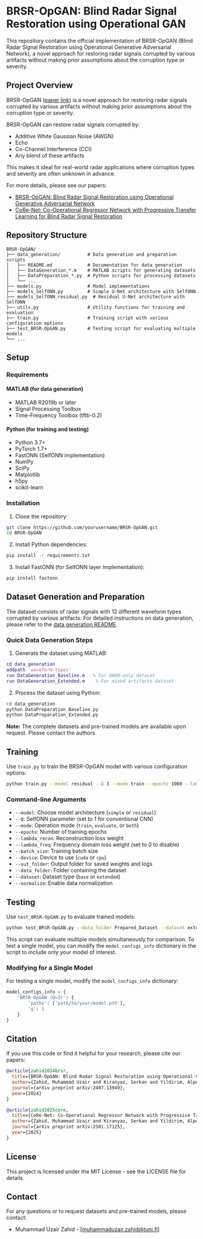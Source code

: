 # BRSR-OpGAN: Blind Radar Signal Restoration using Operational GAN

This repository contains the official implementation of BRSR-OpGAN (Blind Radar Signal Restoration using Operational Generative Adversarial Network), a novel approach for restoring radar signals corrupted by various artifacts without making prior assumptions about the corruption type or severity.

## Project Overview

BRSR-OpGAN ([paper link](https://arxiv.org/abs/2407.13949)) is a novel approach for restoring radar signals corrupted by various artifacts without making prior assumptions about the corruption type or severity.

BRSR-OpGAN can restore radar signals corrupted by:
- Additive White Gaussian Noise (AWGN)
- Echo
- Co-Channel Interference (CCI)
- Any blend of these artifacts

This makes it ideal for real-world radar applications where corruption types and severity are often unknown in advance.

For more details, please see our papers:
- [BRSR-OpGAN: Blind Radar Signal Restoration using Operational Generative Adversarial Network](https://arxiv.org/abs/2407.13949)
- [CoRe-Net: Co-Operational Regressor Network with Progressive Transfer Learning for Blind Radar Signal Restoration](https://arxiv.org/abs/2501.17125)

## Repository Structure

```
BRSR-OpGAN/
├── data_generation/          # Data generation and preparation scripts
│   ├── README.md             # Documentation for data generation
│   ├── DataGeneration_*.m    # MATLAB scripts for generating datasets
│   ├── DataPreparation_*.py  # Python scripts for processing datasets
│   └── ...
├── models.py                 # Model implementations
├── models_SelfONN.py         # Simple U-Net architecture with SelfONN
├── models_SelfONN_residual.py  # Residual U-Net architecture with SelfONN
├── utils.py                  # Utility functions for training and evaluation
├── train.py                  # Training script with various configuration options
├── test_BRSR-OpGAN.py        # Testing script for evaluating multiple models
└── ...
```

## Setup

### Requirements

#### MATLAB (for data generation)
- MATLAB R2019b or later
- Signal Processing Toolbox
- Time-Frequency Toolbox (tftb-0.2)

#### Python (for training and testing)
- Python 3.7+
- PyTorch 1.7+
- FastONN (SelfONN implementation)
- NumPy
- SciPy
- Matplotlib
- h5py
- scikit-learn

### Installation

1. Clone the repository:
```bash
git clone https://github.com/yourusername/BRSR-OpGAN.git
cd BRSR-OpGAN
```

2. Install Python dependencies:
```bash
pip install -r requirements.txt
```

3. Install FastONN (for SelfONN layer implementation):
```bash
pip install fastonn
```

## Dataset Generation and Preparation

The dataset consists of radar signals with 12 different waveform types corrupted by various artifacts. For detailed instructions on data generation, please refer to the [data generation README](data_generation/README.md).

### Quick Data Generation Steps

1. Generate the dataset using MATLAB:
```matlab
cd data_generation
addpath 'waveform-types'
run DataGeneration_Baseline.m   % For AWGN-only dataset
run DataGeneration_Extended.m    % For mixed artifacts dataset
```

2. Process the dataset using Python:
```bash
cd data_generation
python DataPreparation_Baseline.py
python DataPreparation_Extended.py
```

**Note:** The complete datasets and pre-trained models are available upon request. Please contact the authors.

## Training

Use `train.py` to train the BRSR-OpGAN model with various configuration options:

```bash
python train.py --model residual --Q 3 --mode train --epochs 1000 --lambda_recon 100 --lambda_freq 2 --batch_size 64 --device cuda --dataset extended
```

### Command-line Arguments

- `--model`: Choose model architecture (`simple` or `residual`)
- `--Q`: SelfONN parameter (set to 1 for conventional CNN)
- `--mode`: Operation mode (`train`, `evaluate`, or `both`)
- `--epochs`: Number of training epochs
- `--lambda_recon`: Reconstruction loss weight
- `--lambda_freq`: Frequency domain loss weight (set to 0 to disable)
- `--batch_size`: Training batch size
- `--device`: Device to use (`cuda` or `cpu`)
- `--out_folder`: Output folder for saved weights and logs
- `--data_folder`: Folder containing the dataset
- `--dataset`: Dataset type (`base` or `extended`)
- `--normalize`: Enable data normalization

## Testing

Use `test_BRSR-OpGAN.py` to evaluate trained models:

```bash
python test_BRSR-OpGAN.py --data_folder Prepared_Dataset --dataset extended --batch_size 32 --output_dir results/
```

This script can evaluate multiple models simultaneously for comparison. To test a single model, you can modify the `model_configs_info` dictionary in the script to include only your model of interest.

### Modifying for a Single Model

For testing a single model, modify the `model_configs_info` dictionary:

```python
model_configs_info = {
    'BRSR-OpGAN (Q=3)': {
        'paths': ['path/to/your/model.pth'],
        'q': 3
    }
}
```

## Citation

If you use this code or find it helpful for your research, please cite our papers:

```bibtex
@article{zahid2024brsr,
  title={BRSR-OpGAN: Blind Radar Signal Restoration using Operational Generative Adversarial Network},
  author={Zahid, Muhammad Uzair and Kiranyaz, Serkan and Yildirim, Alper and Gabbouj, Moncef},
  journal={arXiv preprint arXiv:2407.13949},
  year={2024}
}
```

```bibtex
@article{zahid2025core,
  title={CoRe-Net: Co-Operational Regressor Network with Progressive Transfer Learning for Blind Radar Signal Restoration},
  author={Zahid, Muhammad Uzair and Kiranyaz, Serkan and Yildirim, Alper and Gabbouj, Moncef},
  journal={arXiv preprint arXiv:2501.17125},
  year={2025}
}
```

## License

This project is licensed under the MIT License - see the LICENSE file for details.


## Contact

For any questions or to request datasets and pre-trained models, please contact:
- Muhammad Uzair Zahid - [muhammaduzair.zahid@tuni.fi]
